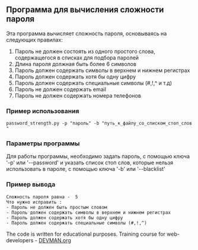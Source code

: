 ## Программа для вычисления сложности пароля

Эта программа вычисляет сложность пароля, основываясь на следующих правилах:

1. Пароль не должен состоять из одного простого слова, содержащегося в списках для подбора паролей
2. Длина пароля должная быть более 6 символов
3. Пароль должен содержать символы в верхнем и нижнем регистрах
4. Пароль должен содержать хотя бы одну цифру
5. Пароль должен содержать специальные символы (#,!,^ и т.д)
6. Пароль не должен содержать email
7. Пароль не должен содержать номера телефонов

### Пример использования

```
password_strength.py -p "пароль" -b "путь_к_файлу_со_списком_стоп_слов " 
```

### Параметры программы

Для работы программы, необходимо задать пароль, с помощью ключа '-p' или '--password' и
указать список стоп слов, которые нельзя использовать в пароле, с помощью ключа '-b' или
'--blacklist'

### Пример вывода

```
Сложность пароля равна -  5
Что нужно исправить : 
- Пароль не должен быть простым словом
- Пароль должен содержать символы в верхнем и нижнем регистрах
- Пароль должен содержать хотя бы одну цифру
- Пароль должен содержать специальные символы (#,!,^)

```

The code is written for educational purposes. Training course for web-developers - [DEVMAN.org](https://devman.org)
